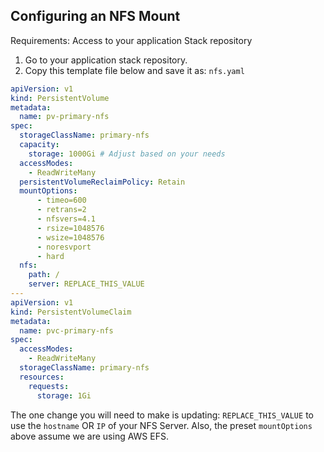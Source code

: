 
## Configuring an NFS Mount

Requirements:
Access to your application Stack repository<br>

1. Go to your application stack repository.
2. Copy this template file below and save it as: `nfs.yaml`

```yaml
apiVersion: v1
kind: PersistentVolume
metadata:
  name: pv-primary-nfs
spec:
  storageClassName: primary-nfs
  capacity:
    storage: 1000Gi # Adjust based on your needs
  accessModes:
    - ReadWriteMany
  persistentVolumeReclaimPolicy: Retain
  mountOptions:
      - timeo=600
      - retrans=2
      - nfsvers=4.1
      - rsize=1048576
      - wsize=1048576
      - noresvport
      - hard
  nfs:
    path: /
    server: REPLACE_THIS_VALUE
---
apiVersion: v1
kind: PersistentVolumeClaim
metadata:
  name: pvc-primary-nfs
spec:
  accessModes:
    - ReadWriteMany
  storageClassName: primary-nfs
  resources:
    requests:
      storage: 1Gi
```

The one change you will need to make is updating: `REPLACE_THIS_VALUE` to use the `hostname` OR `IP` of your NFS Server. Also, the preset `mountOptions` above assume we are using AWS EFS.

